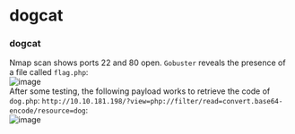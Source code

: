 # dogcat

### dogcat
Nmap scan shows ports 22 and 80 open. `Gobuster` reveals the presence of a file called `flag.php`:<br />
![image](https://github.com/user-attachments/assets/f3527561-1727-47fb-bd14-3f8fc129f08e)<br />
After some testing, the following payload works to retrieve the code of `dog.php`: `http://10.10.181.198/?view=php://filter/read=convert.base64-encode/resource=dog`:<br />
![image](https://github.com/user-attachments/assets/905918ae-dd45-4f71-846f-67bfa1a742a8)<br />
